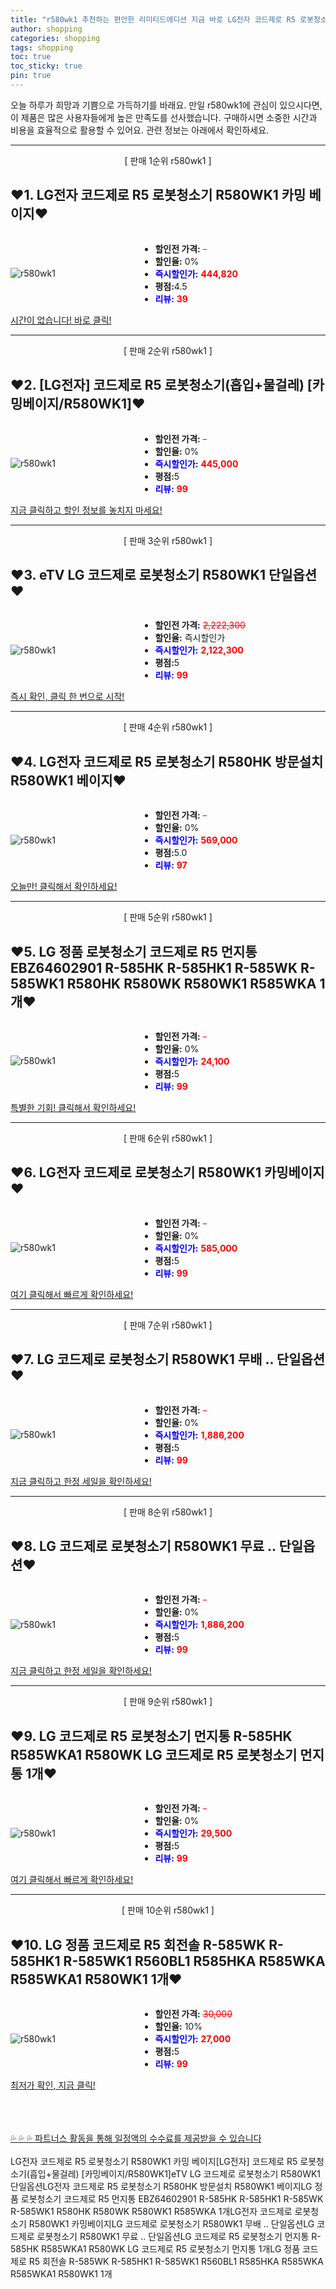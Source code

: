 ```yaml
---
title: "r580wk1 추천하는 편안한 리미티드에디션 지금 바로 LG전자 코드제로 R5 로봇청소기 R580WK1"
author: shopping
categories: shopping
tags: shopping
toc: true
toc_sticky: true
pin: true
---
```

오늘 하루가 희망과 기쁨으로 가득하기를 바래요. 만일 r580wk1에 관심이 있으시다면,  이 제품은 많은 사용자들에게 높은 만족도를 선사했습니다. 구매하시면 소중한 시간과 비용을 효율적으로 활용할 수 있어요. 관련 정보는 아래에서 확인하세요.

---
<p class="toplist" style="margin: 0 auto; display: block; width: fit-content;">[ 판매 1순위 r580wk1 ]</p>

<h2><strong>❤️1. LG전자 코드제로 R5 로봇청소기 R580WK1 카밍 베이지❤️</strong></h2>

<div style="display: flex; align-items: center;">
    <div style="flex: 0.4;">
        <img src="https://thumbnail10.coupangcdn.com/thumbnails/remote/230x230ex/image/retail/images/2023/11/22/11/8/f4002ce4-bbad-4755-b2ec-c596effe7422.jpg" alt="r580wk1" style="max-width: 100%;">
    </div>
    <div style="flex: 0.6; margin-left: 10px;">
        <ul>
            <li><strong>할인전 가격:</strong> <del style="color: red;">-</del></li>
            <li><strong>할인율:</strong> 0%</li>
            <li><span style='color:blue'><strong>즉시할인가:</strong></span> <span style='color:red'><strong>444,820</strong></span></li>
            <li><strong>평점:</strong>4.5</li>
            <li><span style='color:blue'><strong>리뷰:</strong></span> <span style='color:red'><strong>39</strong></span></li>
        </ul>
    </div>
</div>
<div class="center">
    <a href="https://selin100587001.github.io?lptag=AF9450613&subid=githubio&pageKey=7732640306&traceid=V0-153&itemId=20782895871&vendorItemId=87852646204" class="myButton">
        시간이 없습니다! 바로 클릭!
    </a>
</div>


---
<p class="toplist" style="margin: 0 auto; display: block; width: fit-content;">[ 판매 2순위 r580wk1 ]</p>

<h2><strong>❤️2. [LG전자] 코드제로 R5 로봇청소기(흡입+물걸레) [카밍베이지/R580WK1]❤️</strong></h2>

<div style="display: flex; align-items: center;">
    <div style="flex: 0.4;">
        <img src="https://thumbnail6.coupangcdn.com/thumbnails/remote/230x230ex/image/vendor_inventory/b6e1/d546e907f5978497a9473f8962c3885771a25a9d991e9be984688d953de5.jpg" alt="r580wk1" style="max-width: 100%;">
    </div>
    <div style="flex: 0.6; margin-left: 10px;">
        <ul>
            <li><strong>할인전 가격:</strong> <del style="color: red;">-</del></li>
            <li><strong>할인율:</strong> 0%</li>
            <li><span style='color:blue'><strong>즉시할인가:</strong></span> <span style='color:red'><strong>445,000</strong></span></li>
            <li><strong>평점:</strong>5</li>
            <li><span style='color:blue'><strong>리뷰:</strong></span> <span style='color:red'><strong>99</strong></span></li>
        </ul>
    </div>
</div>
<div class="center">
    <a href="https://selin100587001.github.io?lptag=AF9450613&subid=githubio&pageKey=8206766502&traceid=V0-153&itemId=23543350029&vendorItemId=90569563066" class="myButton">
        지금 클릭하고 할인 정보를 놓치지 마세요!
    </a>
</div>


---
<p class="toplist" style="margin: 0 auto; display: block; width: fit-content;">[ 판매 3순위 r580wk1 ]</p>

<h2><strong>❤️3. eTV LG 코드제로 로봇청소기 R580WK1 단일옵션❤️</strong></h2>

<div style="display: flex; align-items: center;">
    <div style="flex: 0.4;">
        <img src="https://thumbnail8.coupangcdn.com/thumbnails/remote/230x230ex/image/vendor_inventory/a3ce/1a33a5b499140cea869d99fe93b9212724ef37ed9a45570210e1ffd050a4.jpg" alt="r580wk1" style="max-width: 100%;">
    </div>
    <div style="flex: 0.6; margin-left: 10px;">
        <ul>
            <li><strong>할인전 가격:</strong> <del style="color: red;">2,222,300</del></li>
            <li><strong>할인율:</strong> 즉시할인가</li>
            <li><span style='color:blue'><strong>즉시할인가:</strong></span> <span style='color:red'><strong>2,122,300</strong></span></li>
            <li><strong>평점:</strong>5</li>
            <li><span style='color:blue'><strong>리뷰:</strong></span> <span style='color:red'><strong>99</strong></span></li>
        </ul>
    </div>
</div>
<div class="center">
    <a href="https://selin100587001.github.io?lptag=AF9450613&subid=githubio&pageKey=8230917768&traceid=V0-153&itemId=23688908785&vendorItemId=88828472291" class="myButton">
        즉시 확인, 클릭 한 번으로 시작!
    </a>
</div>


---
<p class="toplist" style="margin: 0 auto; display: block; width: fit-content;">[ 판매 4순위 r580wk1 ]</p>

<h2><strong>❤️4. LG전자 코드제로 R5 로봇청소기 R580HK 방문설치 R580WK1 베이지❤️</strong></h2>

<div style="display: flex; align-items: center;">
    <div style="flex: 0.4;">
        <img src="https://thumbnail6.coupangcdn.com/thumbnails/remote/230x230ex/image/vendor_inventory/1833/f877bda03d2b927cc61c8c89cb4f4c51952133ee3e1630d300313a404e4d.jpg" alt="r580wk1" style="max-width: 100%;">
    </div>
    <div style="flex: 0.6; margin-left: 10px;">
        <ul>
            <li><strong>할인전 가격:</strong> <del style="color: red;">-</del></li>
            <li><strong>할인율:</strong> 0%</li>
            <li><span style='color:blue'><strong>즉시할인가:</strong></span> <span style='color:red'><strong>569,000</strong></span></li>
            <li><strong>평점:</strong>5.0</li>
            <li><span style='color:blue'><strong>리뷰:</strong></span> <span style='color:red'><strong>97</strong></span></li>
        </ul>
    </div>
</div>
<div class="center">
    <a href="https://selin100587001.github.io?lptag=AF9450613&subid=githubio&pageKey=6978557284&traceid=V0-153&itemId=22091162420&vendorItemId=90002087243" class="myButton">
        오늘만! 클릭해서 확인하세요!
    </a>
</div>


---
<p class="toplist" style="margin: 0 auto; display: block; width: fit-content;">[ 판매 5순위 r580wk1 ]</p>

<h2><strong>❤️5. LG 정품 로봇청소기 코드제로 R5 먼지통 EBZ64602901 R-585HK R-585HK1 R-585WK R-585WK1 R580HK R580WK R580WK1 R585WKA 1개❤️</strong></h2>

<div style="display: flex; align-items: center;">
    <div style="flex: 0.4;">
        <img src="https://thumbnail7.coupangcdn.com/thumbnails/remote/230x230ex/image/vendor_inventory/a542/0d59c5aaf3b617313befe2f4ad76fbc16433a1b1dad1d0dc27b94abc3fb4.jpg" alt="r580wk1" style="max-width: 100%;">
    </div>
    <div style="flex: 0.6; margin-left: 10px;">
        <ul>
            <li><strong>할인전 가격:</strong> <del style="color: red;">-</del></li>
            <li><strong>할인율:</strong> 0%</li>
            <li><span style='color:blue'><strong>즉시할인가:</strong></span> <span style='color:red'><strong>24,100</strong></span></li>
            <li><strong>평점:</strong>5</li>
            <li><span style='color:blue'><strong>리뷰:</strong></span> <span style='color:red'><strong>99</strong></span></li>
        </ul>
    </div>
</div>
<div class="center">
    <a href="https://selin100587001.github.io?lptag=AF9450613&subid=githubio&pageKey=7759899181&traceid=V0-153&itemId=20923318678&vendorItemId=90333617169" class="myButton">
        특별한 기회! 클릭해서 확인하세요!
    </a>
</div>


---
<p class="toplist" style="margin: 0 auto; display: block; width: fit-content;">[ 판매 6순위 r580wk1 ]</p>

<h2><strong>❤️6. LG전자 코드제로 로봇청소기 R580WK1 카밍베이지❤️</strong></h2>

<div style="display: flex; align-items: center;">
    <div style="flex: 0.4;">
        <img src="https://thumbnail9.coupangcdn.com/thumbnails/remote/230x230ex/image/vendor_inventory/9ffc/8aee2f83d3617a9fc67b0a8bd105080b418646d0dec816cfe0db9d472fec.jpg" alt="r580wk1" style="max-width: 100%;">
    </div>
    <div style="flex: 0.6; margin-left: 10px;">
        <ul>
            <li><strong>할인전 가격:</strong> <del style="color: red;">-</del></li>
            <li><strong>할인율:</strong> 0%</li>
            <li><span style='color:blue'><strong>즉시할인가:</strong></span> <span style='color:red'><strong>585,000</strong></span></li>
            <li><strong>평점:</strong>5</li>
            <li><span style='color:blue'><strong>리뷰:</strong></span> <span style='color:red'><strong>99</strong></span></li>
        </ul>
    </div>
</div>
<div class="center">
    <a href="https://selin100587001.github.io?lptag=AF9450613&subid=githubio&pageKey=7939821409&traceid=V0-153&itemId=21865386447&vendorItemId=88913574002" class="myButton">
        여기 클릭해서 빠르게 확인하세요!
    </a>
</div>


---
<p class="toplist" style="margin: 0 auto; display: block; width: fit-content;">[ 판매 7순위 r580wk1 ]</p>

<h2><strong>❤️7. LG 코드제로 로봇청소기 R580WK1 무배 .. 단일옵션❤️</strong></h2>

<div style="display: flex; align-items: center;">
    <div style="flex: 0.4;">
        <img src="https://thumbnail8.coupangcdn.com/thumbnails/remote/230x230ex/image/vendor_inventory/a3ce/1a33a5b499140cea869d99fe93b9212724ef37ed9a45570210e1ffd050a4.jpg" alt="r580wk1" style="max-width: 100%;">
    </div>
    <div style="flex: 0.6; margin-left: 10px;">
        <ul>
            <li><strong>할인전 가격:</strong> <del style="color: red;">-</del></li>
            <li><strong>할인율:</strong> 0%</li>
            <li><span style='color:blue'><strong>즉시할인가:</strong></span> <span style='color:red'><strong>1,886,200</strong></span></li>
            <li><strong>평점:</strong>5</li>
            <li><span style='color:blue'><strong>리뷰:</strong></span> <span style='color:red'><strong>99</strong></span></li>
        </ul>
    </div>
</div>
<div class="center">
    <a href="https://selin100587001.github.io?lptag=AF9450613&subid=githubio&pageKey=8230917774&traceid=V0-153&itemId=23688908788&vendorItemId=88562903176" class="myButton">
        지금 클릭하고 한정 세일을 확인하세요!
    </a>
</div>


---
<p class="toplist" style="margin: 0 auto; display: block; width: fit-content;">[ 판매 8순위 r580wk1 ]</p>

<h2><strong>❤️8. LG 코드제로 로봇청소기 R580WK1 무료 .. 단일옵션❤️</strong></h2>

<div style="display: flex; align-items: center;">
    <div style="flex: 0.4;">
        <img src="https://thumbnail8.coupangcdn.com/thumbnails/remote/230x230ex/image/vendor_inventory/a3ce/1a33a5b499140cea869d99fe93b9212724ef37ed9a45570210e1ffd050a4.jpg" alt="r580wk1" style="max-width: 100%;">
    </div>
    <div style="flex: 0.6; margin-left: 10px;">
        <ul>
            <li><strong>할인전 가격:</strong> <del style="color: red;">-</del></li>
            <li><strong>할인율:</strong> 0%</li>
            <li><span style='color:blue'><strong>즉시할인가:</strong></span> <span style='color:red'><strong>1,886,200</strong></span></li>
            <li><strong>평점:</strong>5</li>
            <li><span style='color:blue'><strong>리뷰:</strong></span> <span style='color:red'><strong>99</strong></span></li>
        </ul>
    </div>
</div>
<div class="center">
    <a href="https://selin100587001.github.io?lptag=AF9450613&subid=githubio&pageKey=8230917782&traceid=V0-153&itemId=23688908820&vendorItemId=88562903231" class="myButton">
        지금 클릭하고 한정 세일을 확인하세요!
    </a>
</div>


---
<p class="toplist" style="margin: 0 auto; display: block; width: fit-content;">[ 판매 9순위 r580wk1 ]</p>

<h2><strong>❤️9. LG 코드제로 R5 로봇청소기 먼지통 R-585HK R585WKA1 R580WK LG 코드제로 R5 로봇청소기  먼지통 1개❤️</strong></h2>

<div style="display: flex; align-items: center;">
    <div style="flex: 0.4;">
        <img src="https://thumbnail10.coupangcdn.com/thumbnails/remote/230x230ex/image/vendor_inventory/6394/6de4b03b2387a8557bd51b4c53a6185cca15f3569310c4b9aaca59a14e16.jpg" alt="r580wk1" style="max-width: 100%;">
    </div>
    <div style="flex: 0.6; margin-left: 10px;">
        <ul>
            <li><strong>할인전 가격:</strong> <del style="color: red;">-</del></li>
            <li><strong>할인율:</strong> 0%</li>
            <li><span style='color:blue'><strong>즉시할인가:</strong></span> <span style='color:red'><strong>29,500</strong></span></li>
            <li><strong>평점:</strong>5</li>
            <li><span style='color:blue'><strong>리뷰:</strong></span> <span style='color:red'><strong>99</strong></span></li>
        </ul>
    </div>
</div>
<div class="center">
    <a href="https://selin100587001.github.io?lptag=AF9450613&subid=githubio&pageKey=8120262726&traceid=V0-153&itemId=23032276983&vendorItemId=90066025522" class="myButton">
        여기 클릭해서 빠르게 확인하세요!
    </a>
</div>


---
<p class="toplist" style="margin: 0 auto; display: block; width: fit-content;">[ 판매 10순위 r580wk1 ]</p>

<h2><strong>❤️10. LG 정품 코드제로 R5 회전솔 R-585WK R-585HK1 R-585WK1 R560BL1 R585HKA R585WKA R585WKA1 R580WK1 1개❤️</strong></h2>

<div style="display: flex; align-items: center;">
    <div style="flex: 0.4;">
        <img src="https://thumbnail6.coupangcdn.com/thumbnails/remote/230x230ex/image/vendor_inventory/5563/4c559b23d4c3ebbfd823ef3c9636aa467f55441c50e1a6fa169aa17ed457.jpg" alt="r580wk1" style="max-width: 100%;">
    </div>
    <div style="flex: 0.6; margin-left: 10px;">
        <ul>
            <li><strong>할인전 가격:</strong> <del style="color: red;">30,000</del></li>
            <li><strong>할인율:</strong> 10%</li>
            <li><span style='color:blue'><strong>즉시할인가:</strong></span> <span style='color:red'><strong>27,000</strong></span></li>
            <li><strong>평점:</strong>5</li>
            <li><span style='color:blue'><strong>리뷰:</strong></span> <span style='color:red'><strong>99</strong></span></li>
        </ul>
    </div>
</div>
<div class="center">
    <a href="https://selin100587001.github.io?lptag=AF9450613&subid=githubio&pageKey=7790508382&traceid=V0-153&itemId=21075945373&vendorItemId=88437744923" class="myButton">
        최저가 확인, 지금 클릭!
    </a>
</div>

<br><br><br>[💦 💦 💦 파트너스 활동을 통해 일정액의 수수료를 제공받을 수 있습니다](https://link.coupang.com/a/bcpT2c)<br><br>LG전자 코드제로 R5 로봇청소기 R580WK1 카밍 베이지[LG전자] 코드제로 R5 로봇청소기(흡입+물걸레) [카밍베이지/R580WK1]eTV LG 코드제로 로봇청소기 R580WK1 단일옵션LG전자 코드제로 R5 로봇청소기 R580HK 방문설치 R580WK1 베이지LG 정품 로봇청소기 코드제로 R5 먼지통 EBZ64602901 R-585HK R-585HK1 R-585WK R-585WK1 R580HK R580WK R580WK1 R585WKA 1개LG전자 코드제로 로봇청소기 R580WK1 카밍베이지LG 코드제로 로봇청소기 R580WK1 무배 .. 단일옵션LG 코드제로 로봇청소기 R580WK1 무료 .. 단일옵션LG 코드제로 R5 로봇청소기 먼지통 R-585HK R585WKA1 R580WK LG 코드제로 R5 로봇청소기  먼지통 1개LG 정품 코드제로 R5 회전솔 R-585WK R-585HK1 R-585WK1 R560BL1 R585HKA R585WKA R585WKA1 R580WK1 1개